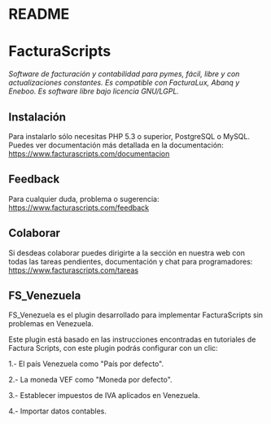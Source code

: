 # README #

# FacturaScripts
*Software de facturación y contabilidad para pymes, fácil, libre y con actualizaciones constantes. Es compatible con FacturaLux, Abanq y Eneboo. Es software libre bajo licencia GNU/LGPL.*

## Instalación
Para instalarlo sólo necesitas PHP 5.3 o superior, PostgreSQL o MySQL. Puedes ver documentación más detallada en la documentación:
https://www.facturascripts.com/documentacion

## Feedback
Para cualquier duda, problema o sugerencia:
https://www.facturascripts.com/feedback

## Colaborar
Si desdeas colaborar puedes dirigirte a la sección en nuestra web con todas las tareas pendientes, documentación y chat para programadores:
https://www.facturascripts.com/tareas

## FS_Venezuela
FS_Venezuela es el plugin desarrollado para implementar FacturaScripts sin problemas en Venezuela.

Este plugin está basado en las instrucciones encontradas en tutoriales de Factura Scripts, con este plugin podrás configurar con un clic:

1.- El país Venezuela como "País por defecto".

2.- La moneda VEF como "Moneda por defecto".

3.- Establecer impuestos de IVA aplicados en Venezuela.

4.- Importar datos contables.
